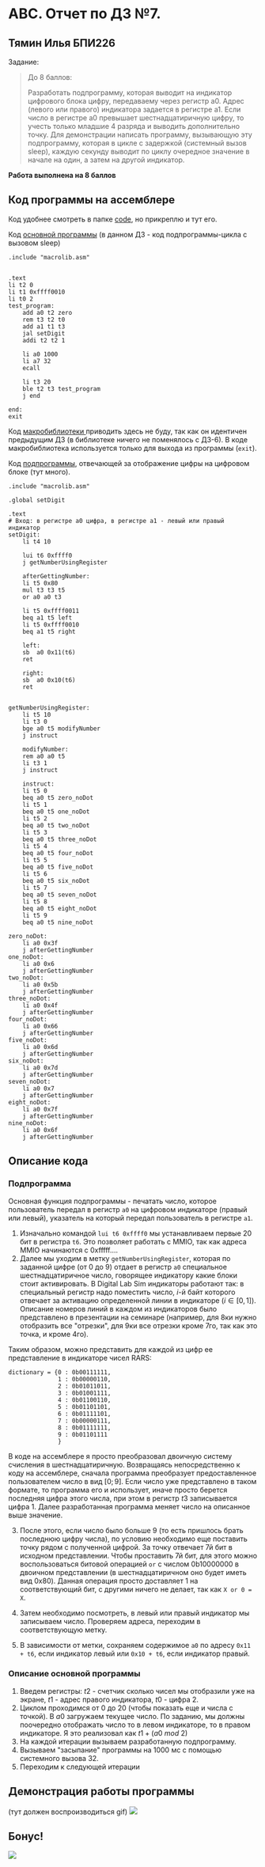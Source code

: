 # АВС. Отчет по ДЗ №7. 
## Тямин Илья БПИ226 

Задание:

> До 8 баллов:
>
>Разработать подпрограмму, которая выводит на индикатор  цифрового блока цифру, передаваему через регистр a0. Адрес (левого или правого) индикатора задается в регистре a1. Если число в регистре a0 превышает шестнадцатиричную цифру, то учесть только младшие 4 разряда и выводить дополнительно точку. Для демонстрации написать программу, вызывающую эту подпрограмму, которая в цикле с задержкой (системный вызов sleep), каждую секунду выводит по циклу очередное значение в начале на один, а затем на другой индикатор.


**Работа выполнена на 8 баллов**

## Код программы на ассемблере 
Код удобнее смотреть в папке [code](/code/), но прикреплю и тут его.

Код [основной программы](code/main.asm) (в данном ДЗ - код подпрограммы-цикла с вызовом sleep)
```assembly
.include "macrolib.asm"


.text
li t2 0
li t1 0xffff0010
li t0 2
test_program:
	add a0 t2 zero
	rem t3 t2 t0
	add a1 t1 t3
	jal setDigit
	addi t2 t2 1
	
	li a0 1000
	li a7 32
	ecall
	
	li t3 20
	ble t2 t3 test_program
	j end
	
end:
exit
```

Код [макробиблиотеки ](code/macrolib.asm) приводить здесь не буду, так как он идентичен предыдущим ДЗ (в библиотеке ничего не поменялось с ДЗ-6). В коде макробиблиотека используется только для выхода из программы (`exit`).

Код [подпрограммы](code/subprogramm.asm), отвечающей за отображение цифры на цифровом блоке (тут много).
```assembly
.include "macrolib.asm"

.global setDigit

.text
# Вход: в регистре a0 цифра, в регистре a1 - левый или правый индикатор
setDigit:
	li t4 10

	lui t6 0xffff0  
	j getNumberUsingRegister
	
	afterGettingNumber:
	li t5 0x80
	mul t3 t3 t5
	or a0 a0 t3
	
	li t5 0xffff0011
	beq a1 t5 left
	li t5 0xffff0010
	beq a1 t5 right

	left:
	sb  a0 0x11(t6)
	ret
	
	right:
	sb  a0 0x10(t6)
	ret

    
getNumberUsingRegister:
	li t5 10
	li t3 0
	bge a0 t5 modifyNumber
	j instruct
	
	modifyNumber:
	rem a0 a0 t5
	li t3 1
	j instruct
	
	instruct:
	li t5 0
	beq a0 t5 zero_noDot
	li t5 1
	beq a0 t5 one_noDot
	li t5 2
	beq a0 t5 two_noDot
	li t5 3
	beq a0 t5 three_noDot
	li t5 4
	beq a0 t5 four_noDot
	li t5 5
	beq a0 t5 five_noDot
	li t5 6
	beq a0 t5 six_noDot
	li t5 7
	beq a0 t5 seven_noDot
	li t5 8
	beq a0 t5 eight_noDot
	li t5 9
	beq a0 t5 nine_noDot
	
zero_noDot:
	li a0 0x3f
	j afterGettingNumber
one_noDot:
	li a0 0x6
	j afterGettingNumber
two_noDot:
	li a0 0x5b
	j afterGettingNumber
three_noDot:
	li a0 0x4f
	j afterGettingNumber
four_noDot:
	li a0 0x66
	j afterGettingNumber
five_noDot:
	li a0 0x6d
	j afterGettingNumber
six_noDot:
	li a0 0x7d
	j afterGettingNumber
seven_noDot:
	li a0 0x7
	j afterGettingNumber
eight_noDot:
	li a0 0x7f
	j afterGettingNumber
nine_noDot:
	li a0 0x6f
	j afterGettingNumber
```

## Описание кода 
### Подпрограмма
Основная функция подпрограммы - печатать число, которое пользователь передал в регистр `a0` на цифровом индикаторе (правый или левый), указатель на который передал пользователь в регистре `a1`. 

1. Изначально командой `lui t6 0xffff0` мы устанавливаем первые 20 бит в регистра `t6`. Это позволяет работать с MMIO, так как адреса MMIO начинаются с 0xfffff....
2. Далее мы уходим в метку `getNumberUsingRegister`, которая по заданной цифре (от 0 до 9) отдает в регистр `a0` специальное шестнадцатиричное число, говорящее индикатору какие блоки стоит активировать. В Digital Lab Sim индикаторы работают так: в специальный регистр надо поместить число, $i$-й байт которого отвечает за активацию определенной линии в индикаторе ($i \in [0, 1]$). Описание номеров линий в каждом из индикаторов было представлено в презентации на семинаре (например, для 8ки нужно отобразить все "отрезки", для 9ки все отрезки кроме 7го, так как это точка, и кроме 4го). 

Таким образом, можно представить для каждой из цифр ее представление в индикаторе чисел RARS:
```
dictionary = {0 : 0b00111111,
              1 : 0b00000110,
              2 : 0b01011011,
              3 : 0b01001111,
              4 : 0b01100110,
              5 : 0b01101101,
              6 : 0b01111101,
              7 : 0b00000111,
              8 : 0b01111111,
              9 : 0b01101111
			  }
```
В коде на ассемблере я просто преобразовал двоичную систему счисления в шестнадцатиричную. 
Возвращаясь непосредственно к коду на ассемблере, сначала программа преобразует предоставленное пользователем число в вид $[0; 9]$. Если число уже представлено в таком формате, то программа его и использует, иначе просто берется последняя цифра этого числа, при этом в регистр $t3$ записывается цифра 1. Далее разработанная программа меняет число на описанное выше значение. 

3. После этого, если число было больше 9 (то есть пришлось брать последнюю цифру числа), по условию необходимо еще поставить точку рядом с полученной цифрой. За точку отвечает 7й бит в исходном представлении. Чтобы проставить 7й бит, для этого можно воспользоваться битовой операцией `or` с числом 0b10000000 в двоичном представлении (в шестнадцатиричном оно будет иметь вид 0x80). Данная операция просто доставляет 1 на соответствующий бит, с другими ничего не делает, так как `X or 0 = X`.

4. Затем необходимо посмотреть, в левый или правый индикатор мы записываем число. Проверяем адреса, переходим в соответствующую метку.

5. В зависимости от метки, сохраняем содержимое `a0` по адресу `0x11 + t6`, если индикатор левый или `0x10 + t6`, если индикатор правый. 

### Описание основной программы
1. Введем регистры: $t2$ - счетчик сколько чисел мы отобразили уже на экране, $t1$ - адрес правого индикатора, $t0$ - цифра 2.
2. Циклом проходимся от 0 до 20 (чтобы показать еще и числа с точкой). В $a0$ загружаем текущее число. По заданию, мы должны поочередно отображать число то в левом индикаторе, то в правом индикаторе. Я это реализовал как $t1 + (a0 \ mod \ 2)$
3. На каждой итерации вызываем разработанную подпрограмму. 
4. Вызываем "засыпание" программы на 1000 мс с помощью системного вызова 32. 
5. Переходим к следующей итерации

## Демонстрация работы программы
(тут должен воспроизводиться gif)
![](images/record.gif)

## Бонус!
![](images/cat.jpg)